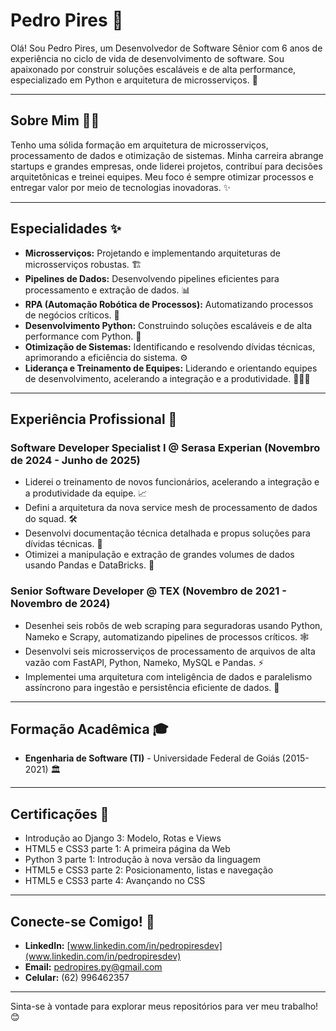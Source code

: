 # Pedro Pires 👋

Olá! Sou Pedro Pires, um Desenvolvedor de Software Sênior com 6 anos de experiência no ciclo de vida de desenvolvimento de software. Sou apaixonado por construir soluções escaláveis e de alta performance, especializado em Python e arquitetura de microsserviços. 🚀

---

## Sobre Mim 👨‍💻

Tenho uma sólida formação em arquitetura de microsserviços, processamento de dados e otimização de sistemas. Minha carreira abrange startups e grandes empresas, onde liderei projetos, contribuí para decisões arquitetônicas e treinei equipes. Meu foco é sempre otimizar processos e entregar valor por meio de tecnologias inovadoras. ✨

---

## Especialidades ✨

* **Microsserviços:** Projetando e implementando arquiteturas de microsserviços robustas. 🏗️
* **Pipelines de Dados:** Desenvolvendo pipelines eficientes para processamento e extração de dados. 📊
* **RPA (Automação Robótica de Processos):** Automatizando processos de negócios críticos. 🤖
* **Desenvolvimento Python:** Construindo soluções escaláveis e de alta performance com Python. 🐍
* **Otimização de Sistemas:** Identificando e resolvendo dívidas técnicas, aprimorando a eficiência do sistema. ⚙️
* **Liderança e Treinamento de Equipes:** Liderando e orientando equipes de desenvolvimento, acelerando a integração e a produtividade. 🧑‍🤝‍🧑

---

## Experiência Profissional 💼

### Software Developer Specialist I @ Serasa Experian (Novembro de 2024 - Junho de 2025)
* Liderei o treinamento de novos funcionários, acelerando a integração e a produtividade da equipe. 📈
* Defini a arquitetura da nova service mesh de processamento de dados do squad. 🛠️
* Desenvolvi documentação técnica detalhada e propus soluções para dívidas técnicas. 📝
* Otimizei a manipulação e extração de grandes volumes de dados usando Pandas e DataBricks. 🚀

### Senior Software Developer @ TEX (Novembro de 2021 - Novembro de 2024)
* Desenhei seis robôs de web scraping para seguradoras usando Python, Nameko e Scrapy, automatizando pipelines de processos críticos. 🕸️
* Desenvolvi seis microsserviços de processamento de arquivos de alta vazão com FastAPI, Python, Nameko, MySQL e Pandas. ⚡
* Implementei uma arquitetura com inteligência de dados e paralelismo assíncrono para ingestão e persistência eficiente de dados. 🧠

---

## Formação Acadêmica 🎓

* **Engenharia de Software (TI)** - Universidade Federal de Goiás (2015-2021) 🏛️

---

## Certificações 📜

* Introdução ao Django 3: Modelo, Rotas e Views
* HTML5 e CSS3 parte 1: A primeira página da Web
* Python 3 parte 1: Introdução à nova versão da linguagem
* HTML5 e CSS3 parte 2: Posicionamento, listas e navegação
* HTML5 e CSS3 parte 4: Avançando no CSS

---

## Conecte-se Comigo! 🤝

* **LinkedIn:** [www.linkedin.com/in/pedropiresdev](www.linkedin.com/in/pedropiresdev)
* **Email:** pedropires.py@gmail.com
* **Celular:** (62) 996462357

---

Sinta-se à vontade para explorar meus repositórios para ver meu trabalho! 😊
